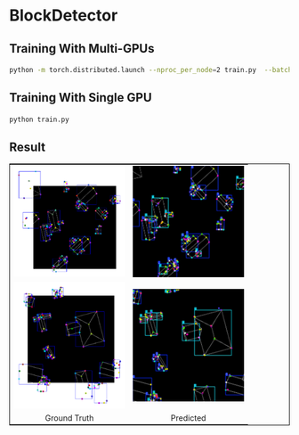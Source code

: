 # BlockDetector

## Training With Multi-GPUs

```bash
python -m torch.distributed.launch --nproc_per_node=2 train.py  --batch-size 4
```

## Training With Single GPU

```bash
python train.py
```

## Result

<table align="center" style="border: 1px solid black;">
    <tr>
        <td align="center">
            <img src="../DOCME/4-1.png" alt="result1" width="200">
        </td>
        <td align="center">
            <img src="../DOCME/4-2.png" alt="result2" width="200">
        </td>
    </tr>
    <tr>
        <td align="center">
            <img src="../DOCME/5-1.png" alt="result3" width="200">
        </td>
        <td align="center">
            <img src="../DOCME/5-2.png" alt="result4" width="200">
        </td>
    </tr>
    <tr>
        <td align="center">
            Ground Truth
        </td>
        <td align="center">
            Predicted
        </td>
    </tr>
</table>
